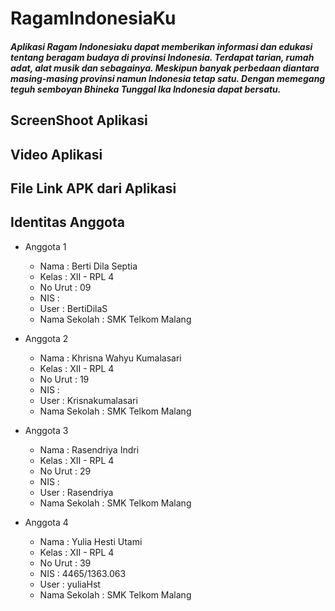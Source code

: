 # RagamIndonesiaKu
##### Aplikasi Ragam Indonesiaku dapat memberikan informasi dan edukasi tentang beragam budaya di provinsi Indonesia. Terdapat tarian, rumah adat, alat musik dan sebagainya. Meskipun banyak perbedaan diantara masing-masing provinsi namun Indonesia tetap satu. Dengan memegang teguh semboyan Bhineka Tunggal Ika Indonesia dapat bersatu.
## ScreenShoot Aplikasi
## Video Aplikasi
## File Link APK dari Aplikasi
## Identitas Anggota
* Anggota 1
    - Nama            : Berti Dila Septia  
    - Kelas           : XII - RPL 4
    - No Urut         : 09
    - NIS             : 
    - User            : BertiDilaS
    - Nama Sekolah    : SMK Telkom Malang

* Anggota 2
    - Nama            : Khrisna Wahyu Kumalasari  
    - Kelas           : XII - RPL 4
    - No Urut         : 19
    - NIS             : 
    - User            : Krisnakumalasari
    - Nama Sekolah    : SMK Telkom Malang
    
* Anggota 3
    - Nama            : Rasendriya Indri
    - Kelas           : XII - RPL 4
    - No Urut         : 29
    - NIS             : 
    - User            : Rasendriya
    - Nama Sekolah    : SMK Telkom Malang
    
* Anggota 4
    - Nama            : Yulia Hesti Utami
    - Kelas           : XII - RPL 4
    - No Urut         : 39
    - NIS             : 4465/1363.063
    - User            : yuliaHst
    - Nama Sekolah    : SMK Telkom Malang
